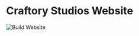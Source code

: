 # Craftory Studios Website


![Build Website](https://github.com/CraftoryStudios/website/workflows/Build%20Website/badge.svg?branch=main)
